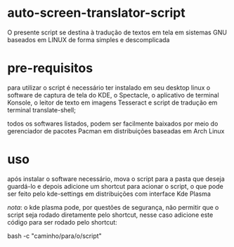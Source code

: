 # auto-screen-translator-script
O presente script se destina à tradução de textos em tela em sistemas GNU baseados em LINUX de forma simples e descomplicada

# pre-requisitos
para utilizar o script é necessário ter instalado em seu desktop linux o software de captura de tela do KDE, o Spectacle, o aplicativo de terminal Konsole, o leitor de texto em imagens Tesseract e script de tradução em terminal translate-shell;

todos os softwares listados, podem ser facilmente baixados por meio do gerenciador de pacotes Pacman em distribuições baseadas em Arch Linux

# uso
após instalar o software necessário, mova o script para a pasta que deseja guardá-lo e depois adicione um shortcut para acionar o script, o que pode ser feito pelo kde-settings em distribuições com interface Kde Plasma

*nota*: o kde plasma pode, por questões de segurança, não permitir que o script seja rodado diretamente pelo shortcut, nesse caso adicione este código para ser rodado pelo shortcut:

bash -c "caminho/para/o/script"
